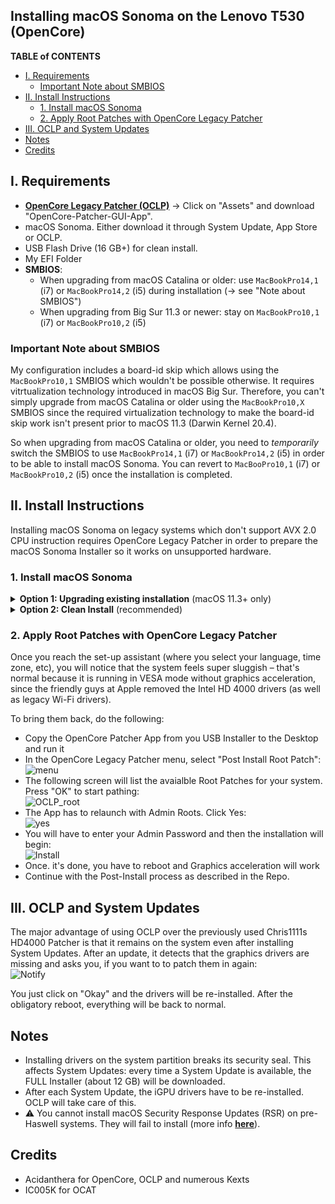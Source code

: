 ## Installing macOS Sonoma on the Lenovo T530 (OpenCore)

**TABLE of CONTENTS**

- [I. Requirements](#i-requirements)
	- [Important Note about SMBIOS](#important-note-about-smbios)
- [II. Install Instructions](#ii-install-instructions)
	- [1. Install macOS Sonoma](#1-install-macos-sonoma)
	- [2. Apply Root Patches with OpenCore Legacy Patcher](#2-apply-root-patches-with-opencore-legacy-patcher)
- [III. OCLP and System Updates](#iii-oclp-and-system-updates)
- [Notes](#notes)
- [Credits](#credits)

## I. Requirements

- [**OpenCore Legacy Patcher (OCLP)**](https://github.com/dortania/OpenCore-Legacy-Patcher/releases)  &rarr; Click on "Assets" and download "OpenCore-Patcher-GUI-App".
- macOS Sonoma. Either download it through System Update, App Store or OCLP.
- USB Flash Drive (16 GB+) for clean install.
- My EFI Folder
- **SMBIOS**:
	- When upgrading from macOS Catalina or older: use `MacBookPro14,1` (i7) or `MacBookPro14,2` (i5) during installation (&rarr; see "Note about SMBIOS")
	- When upgrading from Big Sur 11.3 or newer: stay on `MacBookPro10,1` (i7) or `MacBookPro10,2` (i5)

### Important Note about SMBIOS
My configuration includes a board-id skip which allows using the `MacBookPro10,1` SMBIOS which wouldn't be possible otherwise. It requires vitrtualization technology introduced in macOS Big Sur. Therefore, you can't simply upgrade from macOS Catalina or older using the `MacBookPro10,X` SMBIOS since the required virtualization technology to make the board-id skip work isn't present prior to macOS 11.3 (Darwin Kernel 20.4). 

So when upgrading from macOS Catalina or older, you need to *temporarily* switch the SMBIOS to use `MacBookPro14,1` (i7) or `MacBookPro14,2` (i5)  in order to be able to install macOS Sonoma. You can revert to `MacBooPro10,1` (i7) or `MacBookPro10,2` (i5) once the installation is completed.

## II. Install Instructions
Installing macOS Sonoma on legacy systems which don't support AVX 2.0 CPU instruction requires OpenCore Legacy Patcher in order to prepare the macOS Sonoma Installer so it works on unsupported hardware.

### 1. Install macOS Sonoma
<details>
<summary><strong>Option 1: Upgrading existing installation</strong> (macOS 11.3+ only)</summary>

**Option 1**: Only applicable when upgrading from macOS 11.3+. If you are on macOS Catalina or older, use option 2.

- Download OCLP
- Mount your EFI Partition
- Paste in my EFI Folder 
- Adjust the `config.plist` to your needs as explained on my repo.
- Generate SMBIOS data for `MacBookPro10,1` (Core i7) or `MacBookPro10,2` (Core i5)
- Download macOS Sonoma via App Store, System Updates or the OCLP App
- Run the "Install macOS Sonoma" App
- There will be a few reboots
- Boot from the new macOS Partition until it's no longer present in the Boot Picker

Continue with Step 2.
</details>
<details>
<summary><strong>Option 2: Clean Install</strong> (recommended)</summary>

**Option 2**: Clean Install from USB flash drive (recommended)

To create a USB Installer, you can use OpenCore Legacy Patcher:

- Create a new Volume on your internal HDD/SSD or use separate internal disk (at least 60 GB in size) for installing macOS – DON'T install it on an external drive!
- Attach an empty USB flash drive for creating the installer (16 GB+)
- Run OCLP and follow the [**instructions**](https://dortania.github.io/OpenCore-Legacy-Patcher/INSTALLER.html#creating-the-installer) to create the USB Installer
- Once the USB Installer has been created, do the following:
	- Copy the OpenCore-Patcher App to the USB Installer (and OCAT or your plist Editor of choice as well)
	- Mount the EFI Partition of the USB flash drive (using MountEFI or OCAT)
	- Paste in my EFI Folder
	- Edit the `config.plist`:
		- Generate SMBIOS data:
			- Coming from macOS 11.3+: Use `MacBookPro10,1` (i7) or `MacBookPro10,2` (i5)
			- Coming from macOS 10.15 or older: Use `MacBookPro14,1` (i7) or `MacBookPro14,2` (i5) 
- Reboot from the USB flash drive and run "Install macOS Sonoma"
- There will be a few reboots along the way. Boot from the new Install Partition until it's no longer present in the Boot Picker
- Once the Installation has finished, copy the EFI folder from the USB Installer to the EFI partition on your HDD/SSD
- Switch SMBIOS back to `MacBookPro10,1` (Core i7) or `MacBookPro10,2` (Core i5) (generate a new MLB, Serial, etc.)

Continue with Step 2.
</details>

### 2. Apply Root Patches with OpenCore Legacy Patcher

Once you reach the set-up assistant (where you select your language, time zone, etc), you will notice that the system feels super sluggish – that's normal because it is running in VESA mode without graphics acceleration, since the friendly guys at Apple removed the Intel HD 4000 drivers (as well as legacy Wi-Fi drivers).

To bring them back, do the following:

- Copy the OpenCore Patcher App from you USB Installer to the Desktop and run it
- In the OpenCore Legacy Patcher menu, select "Post Install Root Patch": </br>![menu](https://user-images.githubusercontent.com/76865553/181920348-21a3abad-311f-49c6-b4d9-25e6560b6150.png)
- The following screen will list the avaialble Root Patches for your system. Press "OK" to start pathing:</br>![OCLP_root](https://github.com/5T33Z0/Lenovo-T530-Hackintosh-OpenCore/assets/76865553/e17bcb6d-307b-42c5-9513-c94c00473137)
- The App has to relaunch with Admin Roots. Click Yes:</br>![yes](https://user-images.githubusercontent.com/76865553/181920381-2b6a4194-60c3-472e-81bb-c5478e3298f9.png)
- You will have to enter your Admin Password and then the installation will begin:</br>![Install](https://user-images.githubusercontent.com/76865553/181920398-38ddf7c5-0dfd-428e-9d7a-5646010d3c08.png)
- Once. it's done, you have to reboot and Graphics acceleration will work
- Continue with the Post-Install process as described in the Repo.

## III. OCLP and System Updates
The major advantage of using OCLP over the previously used Chris1111s HD4000 Patcher is that it remains on the system even after installing System Updates. After an update, it detects that the graphics drivers are missing and asks you, if you want to to patch them in again:</br>![Notify](https://user-images.githubusercontent.com/76865553/181934588-82703d56-1ffc-471c-ba26-e3f59bb8dec6.png)

You just click on "Okay" and the drivers will be re-installed. After the obligatory reboot, everything will be back to normal.

## Notes
- Installing drivers on the system partition breaks its security seal. This affects System Updates: every time a System Update is available, the FULL Installer (about 12 GB) will be downloaded.
- After each System Update, the iGPU drivers have to be re-installed. OCLP will take care of this.
- ⚠️ You cannot install macOS Security Response Updates (RSR) on pre-Haswell systems. They will fail to install (more info [**here**](https://github.com/dortania/OpenCore-Legacy-Patcher/issues/1019)). 

## Credits
- Acidanthera for OpenCore, OCLP and numerous Kexts
- IC005K for OCAT
